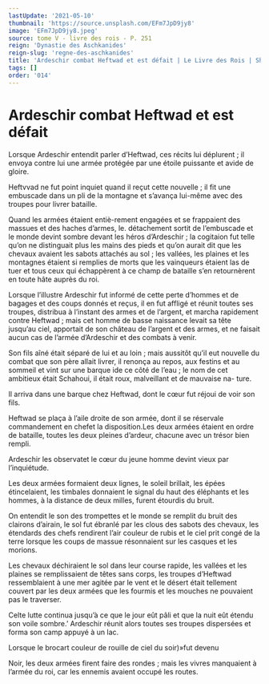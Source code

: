 ```yaml
---
lastUpdate: '2021-05-10'
thumbnail: 'https://source.unsplash.com/EFm7JpD9jy8'
image: 'EFm7JpD9jy8.jpeg'
source: tome V - livre des rois - P. 251
reign: 'Dynastie des Aschkanides'
reign-slug: 'regne-des-aschkanides'
title: 'Ardeschir combat Heftwad et est défait | Le Livre des Rois | Shâhnâmeh'
tags: []
order: '014'
---
```


# Ardeschir combat Heftwad et est défait

Lorsque Ardeschir entendit parler d’Heftwad, ces récits lui déplurent ; il envoya contre lui une armée protégée par une étoile puissante et avide de gloire.

Heftvvad ne fut point inquiet quand il reçut cette nouvelle ; il fit une embuscade dans un pli de la montagne et s’avança lui-même avec des troupes pour livrer bataille.

Quand les armées étaient entiè-rement engagées et se frappaient des massues et des haches d’armes, le. détachement sortit de l’embuscade et le monde devint sombre devant les héros d’Ardeschir ; la cogitaion fut telle qu’on ne distinguait plus les mains des pieds et qu’on aurait dit que les chevaux avaient les sabots attachés au sol ; les vallées, les plaines et les montagnes étaient si remplies de morts que les vainqueurs étaient las de tuer et tous ceux qui échappèrent à ce champ de bataille s’en retournèrent en toute hâte auprès du roi.

Lorsque l’illustre Ardeschir fut informé de cette perte d’hommes et de bagages et des coups donnés et reçus, il en fut affligé et réunit toutes ses troupes, distribua à l’instant des armes et de l’argent, et marcha rapidement contre Heftwad ; mais cet homme de basse naissance levait sa tête jusqu’au ciel, apportait de son château de l’argent et des armes, et ne faisait aucun cas de l’armée d’Ardeschir et des combats à venir.

Son fils aîné était séparé de lui et au loin ; mais aussitôt qu’il eut nouvelle du combat que son père allait livrer, il renonça au repos, aux festins et au sommeil et vint sur une barque ide ce côté de l’eau ; le nom de cet ambitieux était Schahoui, il était roux, malveillant et de mauvaise na- ture.

Il arriva dans une barque chez Heftwad, dont le cœur fut réjoui de voir son fils.

Heftwad se plaça à l’aile droite de son armée, dont il se réservale commandement en chefet la disposition.Les deux armées étaient en ordre de bataille, toutes les deux pleines d’ardeur, chacune avec un trésor bien rempli.

Ardeschir les observatet le cœur du jeune homme devint vieux par l’inquiétude.

Les deux armées formaient deux lignes, le soleil brillait, les épées étincelaient, les timbales donnaient le signal du haut des éléphants et les hommes, à la distance de deux milles, furent étourdis du bruit.

On entendit le son des trompettes et le monde se remplit du bruit des clairons d’airain, le sol fut ébranlé par les clous des sabots des chevaux, les étendards des chefs rendirent l’air couleur de rubis et le ciel prit congé de la terre lorsque les coups de massue résonnaient sur les casques et les morions.

Les chevaux déchiraient le sol dans leur course rapide, les vallées et les plaines se remplissaient de têtes sans corps, les troupes d’Heftwad ressemblaient à une mer agitée par le vent et le désert était tellement couvert par les deux armées que les fourmis et les mouches ne pouvaient pas le traverser.

Celte lutte continua jusqu’à ce que le jour eût pâli et que la nuit eût étendu son voile sombre.’ Ardeschir réunit alors toutes ses troupes dispersées et forma son camp appuyé à un lac.

Lorsque le brocart couleur de rouille de ciel du soir)»fut devenu

Noir, les deux armées firent faire des rondes ; mais les vivres manquaient à l’armée du roi, car les ennemis avaient occupé les routes.
